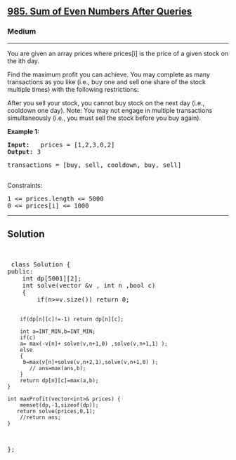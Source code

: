 
<h2><a href="https://leetcode.com/problems/sum-of-even-numbers-after-queries/">985. Sum of Even Numbers After Queries</a></h2>
<h3>Medium</h3>
<hr>
<div><p>
You are given an array prices where prices[i] is the price of a given stock on the ith day.

Find the maximum profit you can achieve. You may complete as many transactions as you like (i.e., buy one and sell one share of the stock multiple times) with the following restrictions:

After you sell your stock, you cannot buy stock on the next day (i.e., cooldown one day).
Note: You may not engage in multiple transactions simultaneously (i.e., you must sell the stock before you buy again).
</p>


<p><strong>Example 1:</strong></p>
<pre><strong>Input:</strong>   prices = [1,2,3,0,2]
<strong>Output:</strong> 3
</pre>
<pre>
transactions = [buy, sell, cooldown, buy, sell]
  </pre>
  

 

Constraints:
<pre>
1 <= prices.length <= 5000
0 <= prices[i] <= 1000
</pre>
<hr>
 <h2><strong><b>Solution</b></strong></h2>
 <br>
 <pre>
 class Solution {
public:
    int dp[5001][2];
    int solve(vector<int> &v , int n ,bool c)
    {
        if(n>=v.size()) return 0;
        
        if(dp[n][c]!=-1) return dp[n][c];
        
        int a=INT_MIN,b=INT_MIN;
        if(c)
        a= max(-v[n]+ solve(v,n+1,0) ,solve(v,n+1,1) );
        else 
        {
         b=max(v[n]+solve(v,n+2,1),solve(v,n+1,0) );
           // ans=max(ans,b);
        }
        return dp[n][c]=max(a,b);
    }
    
    int maxProfit(vector<int>& prices) {
        memset(dp,-1,sizeof(dp));
       return solve(prices,0,1);
        //return ans;
    }
};
          
 </pre>

